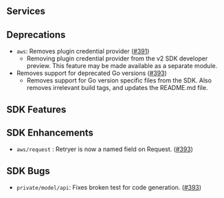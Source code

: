 Services
---

Deprecations
---
* `aws`: Removes plugin credential provider ([#391](https://github.com/aws/aws-sdk-go-v2/pull/391))
  * Removing plugin credential provider from the v2 SDK developer preview. This feature may be made available as a separate module.
* Removes support for deprecated Go versions ([#393](https://github.com/aws/aws-sdk-go-v2/pull/393))
  * Removes support for Go version specific files from the SDK. Also removes irrelevant build tags, and updates the README.md file. 
  
SDK Features
---

SDK Enhancements
---
* `aws/request` : Retryer is now a named field on Request. ([#393](https://github.com/aws/aws-sdk-go-v2/pull/393))
  
SDK Bugs
---
* `private/model/api`: Fixes broken test for code generation. ([#393](https://github.com/aws/aws-sdk-go-v2/pull/393))
